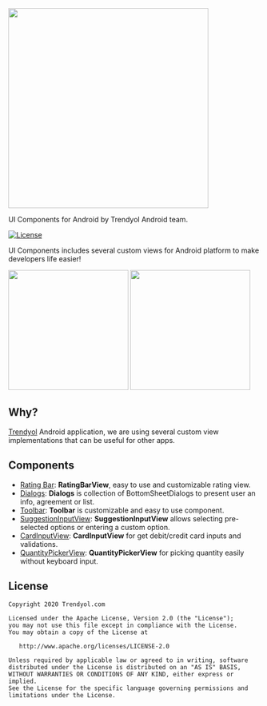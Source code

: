 
<img src="https://raw.githubusercontent.com/Trendyol/android-ui-components/master/images/logo.png" width="400"/>

UI Components for Android by Trendyol Android team.

[![License](https://img.shields.io/badge/License-Apache%202.0-blue.svg)](https://opensource.org/licenses/Apache-2.0)

UI Components includes several custom views for Android platform to make developers life easier!

<img src="https://raw.githubusercontent.com/Trendyol/android-ui-components/master/images/1.png" width="240"/> <img src="https://raw.githubusercontent.com/Trendyol/android-ui-components/master/images/2.png" width="240"/>

## Why? ##
[Trendyol](https://play.google.com/store/apps/details?id=trendyol.com) Android application, we are using several custom view implementations that can be useful for other apps.

## Components ## 
* [Rating Bar](https://github.com/Trendyol/android-ui-components/tree/master/libraries/rating-bar): **RatingBarView**, easy to use and customizable rating view.
* [Dialogs](https://github.com/Trendyol/android-ui-components/tree/master/libraries/dialogs): **Dialogs** is collection of BottomSheetDialogs to present user an info, agreement or list.
* [Toolbar](https://github.com/Trendyol/android-ui-components/tree/master/libraries/toolbar): **Toolbar** is customizable and easy to use component.
* [SuggestionInputView](https://github.com/Trendyol/android-ui-components/tree/master/libraries/suggestion-input-view): **SuggestionInputView** allows selecting pre-selected options or entering a custom option.
* [CardInputView](https://github.com/Trendyol/android-ui-components/tree/master/libraries/card-input-view): **CardInputView** for get debit/credit card inputs and validations.
* [QuantityPickerView](https://github.com/Trendyol/android-ui-components/tree/master/libraries/quantity-picker-view): **QuantityPickerView** for picking quantity easily without keyboard input.

License
--------
    Copyright 2020 Trendyol.com

    Licensed under the Apache License, Version 2.0 (the "License");
    you may not use this file except in compliance with the License.
    You may obtain a copy of the License at

       http://www.apache.org/licenses/LICENSE-2.0

    Unless required by applicable law or agreed to in writing, software
    distributed under the License is distributed on an "AS IS" BASIS,
    WITHOUT WARRANTIES OR CONDITIONS OF ANY KIND, either express or implied.
    See the License for the specific language governing permissions and
    limitations under the License.
